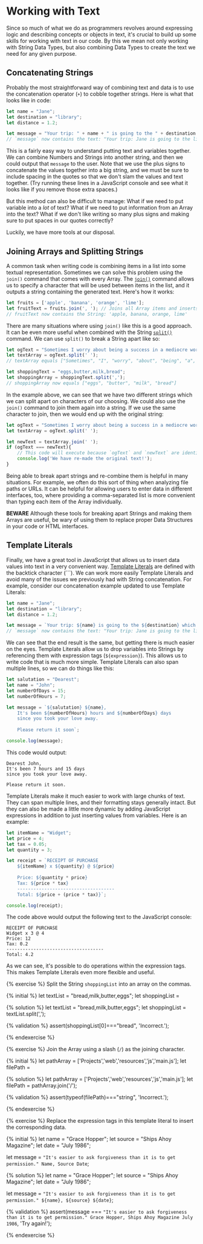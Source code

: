 # Working with Text

Since so much of what we do as programmers revolves around expressing logic and describing concepts or objects in text, it's crucial to build up some skills for working with text in our code. By this we mean not only working with String Data Types, but also combining Data Types to create the text we need for any given purpose.

## Concatenating Strings
Probably the most straightforward way of combining text and data is to use the concatenation operator (`+`) to cobble together strings. Here is what that looks like in code:

```js
let name = "Jane";
let destination = "library";
let distance = 1.2;

let message = "Your trip: " + name + " is going to the " + destination + " which is " + distance + "miles away.";
// `message` now contains the text: "Your trip: Jane is going to the library which is 1.2 miles away.";
```
This is a fairly easy way to understand putting text and variables together. We can combine Numbers and Strings into another string, and then we could output that `message` to the user. Note that we use the plus signs to concatenate the values together into a big string, and we must be sure to include spacing in the quotes so that we don't slam the values and text together. (Try running these lines in a JavaScript console and see what it looks like if you remove those extra spaces.)

But this method can also be difficult to manage: What if we need to put variable into a _lot_ of text? What if we need to put information from an Array into the text? What if we don't like writing so many plus signs and making sure to put spaces in our quotes correctly?

Luckily, we have more tools at our disposal.

## Joining Arrays and Splitting Strings
A common task when writing code is combining items in a list into some textual representation. Sometimes we can solve this problem using the `join()` command that comes with every Array. The [`join()`](https://developer.mozilla.org/en-US/docs/Web/JavaScript/Reference/Global_Objects/Array/join) command allows us to specify a character that will be used between items in the list, and it outputs a string containing the generated text. Here's how it works:

```js
let fruits = ['apple', 'banana', 'orange', 'lime'];
let fruitText = fruits.join(', '); // Joins all Array items and inserts a ', ' between them.
// fruitText now contains the String: 'apple, banana, orange, lime'
```
There are many situations where using `join()` like this is a good approach. It can be even more useful when combined with the String [`split()`](https://developer.mozilla.org/en-US/docs/Web/JavaScript/Reference/Global_Objects/String/split) command. We can use `split()` to break a String apart like so:

```js
let ogText = "Sometimes I worry about being a success in a mediocre world." // Quote is courtesy Lily Tomlin!
let textArray = ogText.split(' ');
// textArray equals ["Sometimes", "I", "worry", "about", "being", "a", "success", "in", "a", "mediocre", "world."]

let shoppingText = "eggs,butter,milk,bread";
let shoppingArray = shoppingText.split(',');
// shoppingArray now equals ["eggs", "butter", "milk", "bread"]
```
In the example above, we can see that we have two different strings which we can split apart on characters of our choosing. We could also use the `join()` command to join them again into a string. If we use the same character to join, then we would end up with the original string:

```js
let ogText = "Sometimes I worry about being a success in a mediocre world." // Quote is courtesy Lily Tomlin!
let textArray = ogText.split(' ');

let newText = textArray.join(' ');
if (ogText === newText){
    // This code will execute because `ogText` and `newText` are identical.
    console.log('We have re-made the original text!');
}
```
Being able to break apart strings and re-combine them is helpful in many situations. For example, we often do this sort of thing when analyzing file paths or URLs. It can be helpful for allowing users to enter data in different interfaces, too, where providing a comma-separated list is more convenient than typing each item of the Array individually.

**BEWARE** Although these tools for breaking apart Strings and making them Arrays are useful, be wary of using them to replace proper Data Structures in your code or HTML interfaces.

## Template Literals
Finally, we have a great tool in JavaScript that allows us to insert data values into text in a very convenient way. [Template Literals](https://developer.mozilla.org/en-US/docs/Web/JavaScript/Reference/Template_literals) are defined with the backtick character (```). We can work more easily Template Literals and avoid many of the issues we previously had with String concatenation. For example, consider our concatenation example updated to use Template Literals:

```js
let name = "Jane";
let destination = "library";
let distance = 1.2;

let message = `Your trip: ${name} is going to the ${destination} which is ${distance} miles away.`;
// `message` now contains the text: "Your trip: Jane is going to the library which is 1.2 miles away.";
```
We can see that the end result is the same, but getting there is much easier on the eyes. Template Literals allow us to drop variables into Strings by referencing them with expression tags (`${expression}`). This allows us to write code that is much more simple. Template Literals can also span multiple lines, so we can do things like this:

```js
let salutation = "Dearest";
let name = "John";
let numberOfDays = 15;
let numberOfHours = 7;

let message = `${salutation} ${name},
    It's been ${numberOfHours} hours and ${numberOfDays} days
    since you took your love away.
    
    Please return it soon`;

console.log(message);
```
This code would output:

```
Dearest John,
It's been 7 hours and 15 days
since you took your love away.

Please return it soon.
```

Template Literals make it much easier to work with large chunks of text. They can span multiple lines, and their formatting stays generally intact. But they can also be made a little more dynamic by adding JavaScript expressions in addition to just inserting values from variables. Here is an example:

```js
let itemName = "Widget";
let price = 4;
let tax = 0.05;
let quantity = 3;

let receipt = `RECEIPT OF PURCHASE
    ${itemName} x ${quantity} @ ${price}
    
    Price: ${quantity * price}
    Tax: ${price * tax}
    ------------------------------------
    Total: ${price + (price * tax)}`;

console.log(receipt);
```
The code above would output the following text to the JavaScript console:

```
RECEIPT OF PURCHASE
Widget x 3 @ 4
Price: 12
Tax: 0.2
------------------------------------
Total: 4.2
```
As we can see, it's possible to do operations within the expression tags. This makes Template Literals even more flexible and useful.
    


{% exercise %}
Split the String `shoppingList` into an array on the commas.

{% initial %}
let textList = "bread,milk,butter,eggs";
let shoppingList = 

{% solution %}
let textList = "bread,milk,butter,eggs";
let shoppingList = textList.split(',');

{% validation %}
assert(shoppingList[0]==="bread", 'Incorrect.');

{% endexercise %}

{% exercise %}
Join the Array using a slash (`/`) as the joining character.

{% initial %}
let pathArray = ['Projects','web','resources','js','main.js'];
let filePath = 

{% solution %}
let pathArray = ['Projects','web','resources','js','main.js'];
let filePath = pathArray.join('/');

{% validation %}
assert(typeof(filePath)==="string", 'Incorrect.');

{% endexercise %}

{% exercise %}
Replace the expression tags in this template literal to insert the corresponding data.

{% initial %}
let name = "Grace Hopper";
let source = "Ships Ahoy Magazine";
let date = "July 1986";

let message = `"It's easier to ask forgiveness than it is to get permission."
    Name, Source
    Date`;

{% solution %}
let name = "Grace Hopper";
let source = "Ships Ahoy Magazine";
let date = "July 1986";

let message = `"It's easier to ask forgiveness than it is to get permission."
    ${name}, ${source}
    ${date}`;

{% validation %}
assert(message === `"It's easier to ask forgiveness than it is to get permission."
Grace Hopper, Ships Ahoy Magazine
July 1986`, 'Try again!');

{% endexercise %}


